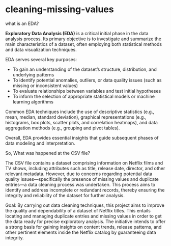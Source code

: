 # cleaning-missing-values
what is an EDA?

**Exploratory Data Analysis (EDA)** is a critical initial phase in the data analysis process. Its primary objective is to investigate and summarize the main characteristics of a dataset, often employing both statistical methods and data visualization techniques.

EDA serves several key purposes:

* To gain an understanding of the dataset’s structure, distribution, and underlying patterns
* To identify potential anomalies, outliers, or data quality issues (such as missing or inconsistent values)
* To evaluate relationships between variables and test initial hypotheses
* To inform the selection of appropriate statistical models or machine learning algorithms

Common EDA techniques include the use of descriptive statistics (e.g., mean, median, standard deviation), graphical representations (e.g., histograms, box plots, scatter plots, and correlation heatmaps), and data aggregation methods (e.g., grouping and pivot tables).

Overall, EDA provides essential insights that guide subsequent phases of data modeling and interpretation.

So, What was happened at the CSV file?

The CSV file contains a dataset comprising information on Netflix films and TV shows, including attributes such as title, release date, director, and other relevant metadata. However, due to concerns regarding potential data quality issues—specifically the presence of missing values and duplicate entries—a data cleaning process was undertaken. This process aims to identify and address incomplete or redundant records, thereby ensuring the integrity and reliability of the dataset for further analysis.

Goal: By carrying out data cleaning techniques, this project aims to improve the quality and dependability of a dataset of Netflix titles. This entails locating and managing duplicate entries and missing values in order to get the data ready for precise exploratory analysis. The initiative intends to offer a strong basis for gaining insights on content trends, release patterns, and other pertinent elements inside the Netflix catalog by guaranteeing data integrity.
